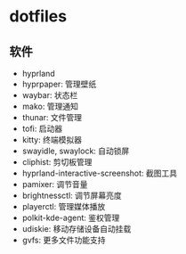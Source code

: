# dotfiles

## 软件

- hyprland
- hyprpaper: 管理壁纸
- waybar: 状态栏
- mako: 管理通知
- thunar: 文件管理
- tofi: 启动器
- kitty: 终端模拟器
- swayidle, swaylock: 自动锁屏
- cliphist: 剪切板管理
- hyprland-interactive-screenshot: 截图工具
- pamixer: 调节音量
- brightnessctl: 调节屏幕亮度
- playerctl: 管理媒体播放
- polkit-kde-agent: 鉴权管理
- udiskie: 移动存储设备自动挂载
- gvfs: 更多文件功能支持
